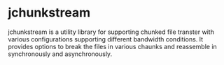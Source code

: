 # jchunkstream


jchunkstream is a utility library for supporting chunked file transter with various configurations supporting different bandwidth conditions. It provides options to break the files in various chaunks and reassemble in synchronously and asynchronously.
